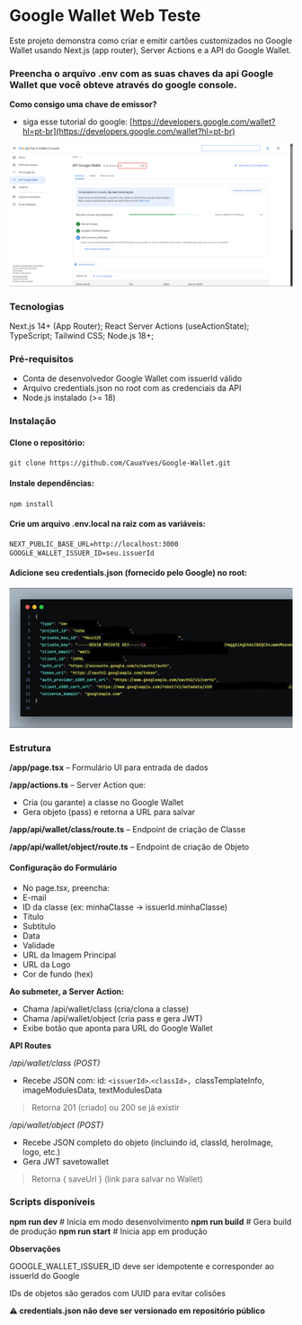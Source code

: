 # Google Wallet Web Teste

Este projeto demonstra como criar e emitir cartões customizados no Google Wallet usando Next.js (app router), Server Actions e a API do Google Wallet.

### Preencha o arquivo .env com as suas chaves da api Google Wallet que você obteve através do google console.

**Como consigo uma chave de emissor?**

- siga esse tutorial do google: [https://developers.google.com/wallet?hl=pt-br](https://developers.google.com/wallet?hl=pt-br)

![1749508434516](image/README/1749508434516.png)

### Tecnologias

Next.js 14+ (App Router);
React Server Actions (useActionState);
TypeScript;
Tailwind CSS;
Node.js 18+;

### Pré-requisitos

* Conta de desenvolvedor Google Wallet com issuerId válido
* Arquivo credentials.json no root com as credenciais da API
* Node.js instalado (>= 18)

### Instalação

#### Clone o repositório:

`git clone https://github.com/CauaYves/Google-Wallet.git`

#### Instale dependências:

`npm install`

#### Crie um arquivo .env.local na raiz com as variáveis:

```
NEXT_PUBLIC_BASE_URL=http://localhost:3000
GOOGLE_WALLET_ISSUER_ID=seu.issuerId
```

#### Adicione seu credentials.json (fornecido pelo Google) no root:

![1749508795128](image/README/1749508795128.png)

### Estrutura

**/app/page.tsx** – Formulário UI para entrada de dados

**/app/actions.ts** – Server Action que:

* Cria (ou garante) a classe no Google Wallet
* Gera objeto (pass) e retorna a URL para salvar

**/app/api/wallet/class/route.ts** – Endpoint de criação de Classe

**/app/api/wallet/object/route.ts** – Endpoint de criação de Objeto

#### Configuração do Formulário

* No page.tsx, preencha:
* E-mail
* ID da classe (ex: minhaClasse → issuerId.minhaClasse)
* Título
* Subtítulo
* Data
* Validade
* URL da Imagem Principal
* URL da Logo
* Cor de fundo (hex)

**Ao submeter, a Server Action:**

* Chama /api/wallet/class (cria/clona a classe)
* Chama /api/wallet/object (cria pass e gera JWT)
* Exibe botão que aponta para URL do Google Wallet

**API Routes**

*/api/wallet/class (POST)*

* Recebe JSON com: id: `<issuerId>`.`<classId>, `classTemplateInfo, imageModulesData, textModulesData

> Retorna 201 (criado) ou 200 se já existir

*/api/wallet/object (POST)*

* Recebe JSON completo do objeto (incluindo id, classId, heroImage, logo, etc.)
* Gera JWT savetowallet

> Retorna { saveUrl } (link para salvar no Wallet)

### Scripts disponíveis

**npm run dev** # Inicia em modo desenvolvimento
**npm run build** # Gera build de produção
**npm run start** # Inicia app em produção

**Observações**

GOOGLE_WALLET_ISSUER_ID deve ser idempotente e corresponder ao issuerId do Google

IDs de objetos são gerados com UUID para evitar colisões

**⚠️ credentials.json não deve ser versionado em repositório público**
